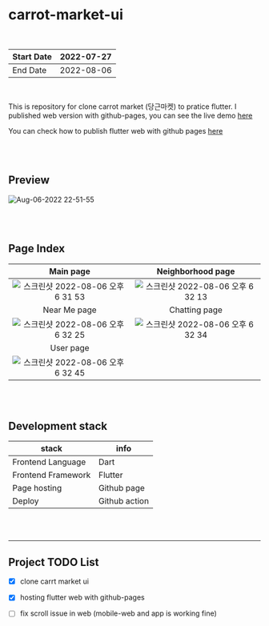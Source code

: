 # carrot-market-ui

<br> 

| Start Date      | 2022-07-27                                          |
|-----------------|-----------------------------------------------------|
| End Date        | 2022-08-06                                          |
 
 <br> 

This is repository for clone carrot market (당근마켓) to pratice flutter. 
I published web version with github-pages, you can see the live demo [here](https://leeleelee3264.github.io/carrot-market-ui/build/web/#/)

You can check how to publish flutter web with github pages [here](https://github.com/leeleelee3264/han-birthday#how-to-delpoy-flutter-to-github-page)

<br>
<br> 

## Preview 
![Aug-06-2022 22-51-55](https://user-images.githubusercontent.com/35620531/183251851-51c1e69b-da69-4dff-9483-db314a17b1e7.gif)


<br>
<br>



## Page Index 

Main page             |  Neighborhood page
:-------------------------:|:-------------------------:
![스크린샷 2022-08-06 오후 6 31 53](https://user-images.githubusercontent.com/35620531/183251475-064ac9c4-a4d4-40f4-8ee6-1409ede94c66.png) | ![스크린샷 2022-08-06 오후 6 32 13](https://user-images.githubusercontent.com/35620531/183251497-5f54d35d-1e2f-4d5b-aae9-75ff8f630dd0.png)
Near Me page             |  Chatting page
![스크린샷 2022-08-06 오후 6 32 25](https://user-images.githubusercontent.com/35620531/183251509-5e9e30d2-b189-4dcf-a6a3-fb405b2793e0.png) | ![스크린샷 2022-08-06 오후 6 32 34](https://user-images.githubusercontent.com/35620531/183251560-d5397e28-b001-41fd-84b4-69ca6aa6ae98.png)
User page             |  
![스크린샷 2022-08-06 오후 6 32 45](https://user-images.githubusercontent.com/35620531/183251582-b1f7bd67-8b38-4de6-9014-712c14423bee.png)  |  

<br>
<br> 

## Development stack

| stack | info |
| --- | --- |
| Frontend Language | Dart |
| Frontend Framework | Flutter |
| Page hosting | Github page  |
| Deploy | Github action  |

<br>
<br> 


<hr> 

## Project TODO List 
- [x] clone carrt market ui 
- [x] hosting flutter web with github-pages
- [ ] fix scroll issue in web (mobile-web and app is working fine) 
 
